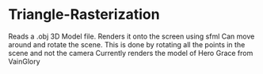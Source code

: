 # Triangle-Rasterization
Reads a .obj 3D Model file. Renders it onto the screen using sfml
Can move around and rotate the scene. This is done by rotating all the points in the scene and not the camera
Currently renders the model of Hero Grace from VainGlory
